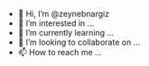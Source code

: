 - 👋 Hi, I’m @zeynebnargiz
- 👀 I’m interested in ...
- 🌱 I’m currently learning ...
- 💞️ I’m looking to collaborate on ...
- 📫 How to reach me ...

<!---
zeynebnargiz/zeynebnargiz is a ✨ special ✨ repository because its `README.md` (this file) appears on your GitHub profile.
You can click the Preview link to take a look at your changes.
--->

